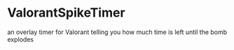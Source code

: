 # ValorantSpikeTimer
an overlay timer for Valorant telling you how much time is left until the bomb explodes
